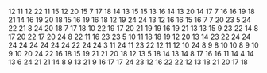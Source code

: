 12
11
12
22
11
15
12
20
15
7
17
18
14
13
15
15
13
16
14
13
20
14
17
7
16
16
19
18
21
14
16
19
20
18
15
16
19
16
18
12
19
24
24
13
12
16
16
15
16
7
7
20
23
5
24
22
21
8
24
20
18
7
17
18
10
22
19
17
20
21
19
19
16
19
21
13
13
15
9
23
22
14
8
17
20
22
17
20
24
8
22
11
16
23
23
5
10
11
18
18
19
12
20
13
14
23
22
24
24
24
24
24
24
24
24
22
24
24
3
11
24
11
23
22
12
11
12
10
24
8
9
8
10
10
8
9
10
9
10
20
24
22
16
18
15
19
21
21
20
18
12
13
5
18
14
13
14
8
17
16
16
11
14
4
14
13
6
24
21
21
14
8
9
13
21
9
16
17
17
24
23
12
16
22
22
12
13
18
21
20
17
18
